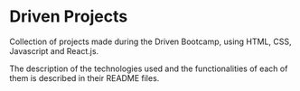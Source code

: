 # Driven Projects

Collection of projects made during the Driven Bootcamp, using HTML, CSS, Javascript and React.js.

The description of the technologies used and the functionalities of each of them is described in their README files.
